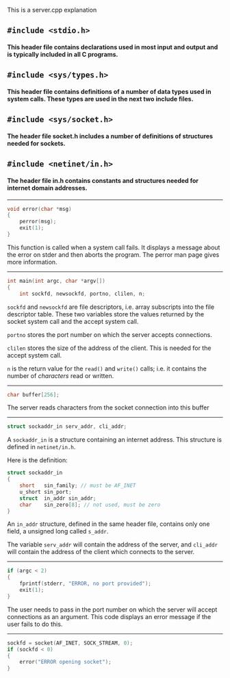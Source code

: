 This is a server.cpp explanation

## `#include <stdio.h>`

#### This header file contains declarations used in most input and output and is typically included in all C programs.

## `#include <sys/types.h>`

#### This header file contains definitions of a number of data types used in system calls. These types are used in the next two include files. 

## `#include <sys/socket.h>`

#### The header file socket.h includes a number of definitions of structures needed for sockets. 

## `#include <netinet/in.h>`

#### The header file in.h contains constants and structures needed for internet domain addresses. 

___

```cpp
void error(char *msg)
{
    perror(msg);
    exit(1);
}
```

This function is called when a system call fails. It displays a message about the error on stder and then aborts the program. The perror man page gives more information. 
___

```cpp
int main(int argc, char *argv[])
{
    int sockfd, newsockfd, portno, clilen, n;
```
`sockfd` and `newsockfd` are file descriptors, i.e. array subscripts into the file descriptor table. These two variables store the values returned by the socket system call and the accept system call. 

`portno` stores the port number on which the server accepts connections. 

`clilen` stores the size of the address of the client. This is needed for the accept system call. 

`n` is the return value for the `read()` and `write()` calls; i.e. it contains the number of *characters* read or written. 
___

```cpp
char buffer[256];
```

The server reads characters from the socket connection into this buffer
___

```cpp
struct sockaddr_in serv_addr, cli_addr;
```

A `sockaddr_in` is a structure containing an internet address. This structure is defined in `netinet/in.h`.

Here is the definition:

```cpp
struct sockaddr_in
{
    short   sin_family; // must be AF_INET
    u_short sin_port;
    struct  in_addr sin_addr;
    char    sin_zero[8]; // not used, must be zero
}
```

An `in_addr` structure, defined in the same header file, contains only one field, a unsigned long called `s_addr`.

The variable `serv_addr` will contain the address of the server, and `cli_addr` will contain the address of the client which connects to the server. 
___

```cpp
if (argc < 2)
{
    fprintf(stderr, "ERROR, no port provided");
    exit(1);
}
```

The user needs to pass in the port number on which the server will accept connections as an argument. This code displays an error message if the user fails to do this. 
___

```cpp
sockfd = socket(AF_INET, SOCK_STREAM, 0);
if (sockfd < 0)
{
    error("ERROR opening socket");
}
```







